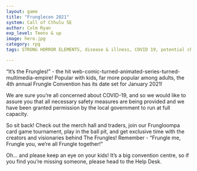 ```yaml
---
layout: game
title: "Frunglecon 2021"
system: Call of Cthulu 5E
author: Colm Ryan
exp_level: Teens & up
image: hero.jpg
category: rpg
tags: STRONG HORROR ELEMENTS, disease & illness, COVID 19, potential child death, child abuse. kidnapping, missing children, cults, substance use, stalkers, drowning, veiled sexual content, blood & gore

---
```


“It’s the Frungles!” - the hit web-comic-turned-animated-series-turned-multimedia-empire! Popular with kids, far more popular among adults, the 4th annual Frungle Convention has its date set for January 2021!

We are sure you’re all concerned about COVID-19, and so we would like to assure you that all necessary safety measures are being provided and we have been granted permission by the local government to run at full capacity.

So sit back! Check out the merch hall and traders,  join our Frungloompa card game tournament, play in the ball pit, and get exclusive time with the creators and visionaries behind The Frungles! Remember - “Frungle me, Frungle you, we’re all Frungle together!”

Oh… and please keep an eye on your kids! It’s a big convention centre, so if you find you’re missing someone, please head to the Help Desk. 
